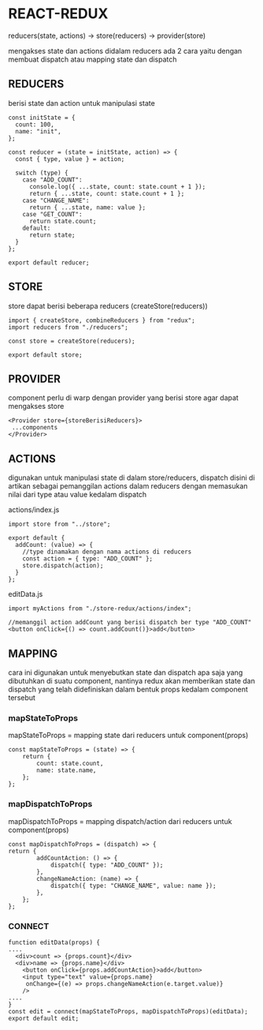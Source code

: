 # REACT-REDUX

reducers(state, actions) -> store(reducers) -> provider(store)

mengakses state dan actions didalam reducers ada 2 cara yaitu dengan membuat dispatch atau mapping state dan dispatch

## REDUCERS

berisi state dan action untuk manipulasi state

```
const initState = {
  count: 100,
  name: "init",
};

const reducer = (state = initState, action) => {
  const { type, value } = action;

  switch (type) {
    case "ADD_COUNT":
      console.log({ ...state, count: state.count + 1 });
      return { ...state, count: state.count + 1 };
    case "CHANGE_NAME":
      return { ...state, name: value };
    case "GET_COUNT":
      return state.count;
    default:
      return state;
  }
};

export default reducer;
```

## STORE

store dapat berisi beberapa reducers (createStore(reducers))

```
import { createStore, combineReducers } from "redux";
import reducers from "./reducers";

const store = createStore(reducers);

export default store;
```

## PROVIDER

component perlu di warp dengan provider yang berisi store agar dapat mengakses store

```
<Provider store={storeBerisiReducers}>
 ...components
</Provider>
```

## ACTIONS

digunakan untuk manipulasi state di dalam store/reducers, dispatch disini di artikan sebagai pemanggilan actions dalam reducers dengan memasukan nilai dari type atau value kedalam dispatch

actions/index.js

```
import store from "../store";

export default {
  addCount: (value) => {
    //type dinamakan dengan nama actions di reducers
    const action = { type: "ADD_COUNT" };
    store.dispatch(action);
  }
};
```

editData.js

```
import myActions from "./store-redux/actions/index";

//memanggil action addCount yang berisi dispatch ber type "ADD_COUNT"
<button onClick={() => count.addCount()}>add</button>
```

## MAPPING

cara ini digunakan untuk menyebutkan state dan dispatch apa saja yang dibutuhkan di suatu component, nantinya redux akan memberikan state dan dispatch yang telah didefiniskan dalam bentuk props kedalam component tersebut

### mapStateToProps

mapStateToProps = mapping state dari reducers untuk component(props)

```
const mapStateToProps = (state) => {
    return {
        count: state.count,
        name: state.name,
    };
};

```

### mapDispatchToProps

mapDispatchToProps = mapping dispatch/action dari reducers untuk component(props)

```
const mapDispatchToProps = (dispatch) => {
return {
        addCountAction: () => {
            dispatch({ type: "ADD_COUNT" });
        },
        changeNameAction: (name) => {
            dispatch({ type: "CHANGE_NAME", value: name });
        },
    };
};

```

### CONNECT

```
function editData(props) {
....
  <div>count => {props.count}</div>
  <div>name => {props.name}</div>
    <button onClick={props.addCountAction}>add</button>
    <input type="text" value={props.name}
     onChange={(e) => props.changeNameAction(e.target.value)}
    />
....
}
const edit = connect(mapStateToProps, mapDispatchToProps)(editData);
export default edit;
```
